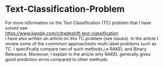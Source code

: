 Text-Classification-Problem
===========================
For more information on the Text Classification (TC) problem that I have solved see:    
https://www.kaggle.com/c/tradeshift-text-classification   
I have also written an article on this TC problem (see issues). In the article I review some
of the commmon approachesto multi-label problems such as TC. I specifically compare two of such
methods,i.e RAKEL and Binary Relevance. Moreover, I explain in the article why RAKEL generally gives good
prediction erros compared to other methods.
